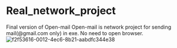 # Real_network_project

 Final version of Open-mail
Open-mail is network project 
for sending mail(@gmail.com only) in exe. No need to open browser. ![f2f53616-0012-4ec6-8b21-aabdfc344e38](https://user-images.githubusercontent.com/32286147/49584483-10f58c00-f98e-11e8-9514-c9503e1e0e2b.png)

